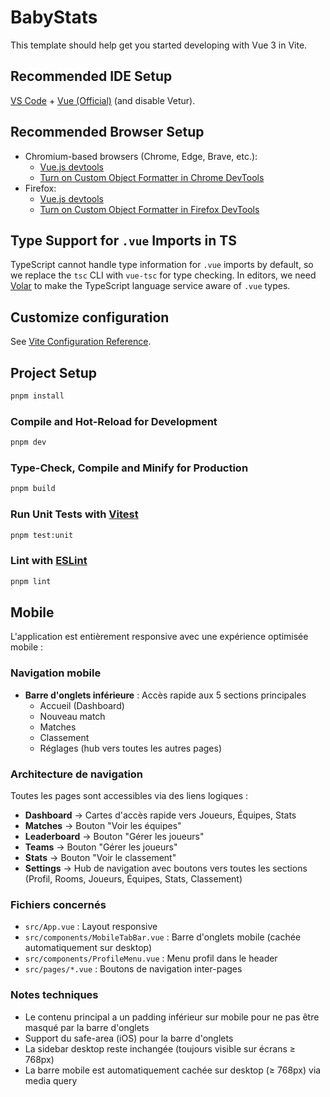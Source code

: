 # BabyStats

This template should help get you started developing with Vue 3 in Vite.

## Recommended IDE Setup

[VS Code](https://code.visualstudio.com/) + [Vue (Official)](https://marketplace.visualstudio.com/items?itemName=Vue.volar) (and disable Vetur).

## Recommended Browser Setup

- Chromium-based browsers (Chrome, Edge, Brave, etc.):
  - [Vue.js devtools](https://chromewebstore.google.com/detail/vuejs-devtools/nhdogjmejiglipccpnnnanhbledajbpd)
  - [Turn on Custom Object Formatter in Chrome DevTools](http://bit.ly/object-formatters)
- Firefox:
  - [Vue.js devtools](https://addons.mozilla.org/en-US/firefox/addon/vue-js-devtools/)
  - [Turn on Custom Object Formatter in Firefox DevTools](https://fxdx.dev/firefox-devtools-custom-object-formatters/)

## Type Support for `.vue` Imports in TS

TypeScript cannot handle type information for `.vue` imports by default, so we replace the `tsc` CLI with `vue-tsc` for type checking. In editors, we need [Volar](https://marketplace.visualstudio.com/items?itemName=Vue.volar) to make the TypeScript language service aware of `.vue` types.

## Customize configuration

See [Vite Configuration Reference](https://vite.dev/config/).

## Project Setup

```sh
pnpm install
```

### Compile and Hot-Reload for Development

```sh
pnpm dev
```

### Type-Check, Compile and Minify for Production

```sh
pnpm build
```

### Run Unit Tests with [Vitest](https://vitest.dev/)

```sh
pnpm test:unit
```

### Lint with [ESLint](https://eslint.org/)

```sh
pnpm lint
```

## Mobile

L'application est entièrement responsive avec une expérience optimisée mobile :

### Navigation mobile

- **Barre d'onglets inférieure** : Accès rapide aux 5 sections principales
  - Accueil (Dashboard)
  - Nouveau match
  - Matches
  - Classement
  - Réglages (hub vers toutes les autres pages)

### Architecture de navigation

Toutes les pages sont accessibles via des liens logiques :

- **Dashboard** → Cartes d'accès rapide vers Joueurs, Équipes, Stats
- **Matches** → Bouton "Voir les équipes"
- **Leaderboard** → Bouton "Gérer les joueurs"
- **Teams** → Bouton "Gérer les joueurs"
- **Stats** → Bouton "Voir le classement"
- **Settings** → Hub de navigation avec boutons vers toutes les sections (Profil, Rooms, Joueurs, Équipes, Stats, Classement)

### Fichiers concernés

- `src/App.vue` : Layout responsive
- `src/components/MobileTabBar.vue` : Barre d'onglets mobile (cachée automatiquement sur desktop)
- `src/components/ProfileMenu.vue` : Menu profil dans le header
- `src/pages/*.vue` : Boutons de navigation inter-pages

### Notes techniques

- Le contenu principal a un padding inférieur sur mobile pour ne pas être masqué par la barre d'onglets
- Support du safe-area (iOS) pour la barre d'onglets
- La sidebar desktop reste inchangée (toujours visible sur écrans ≥ 768px)
- La barre mobile est automatiquement cachée sur desktop (≥ 768px) via media query
